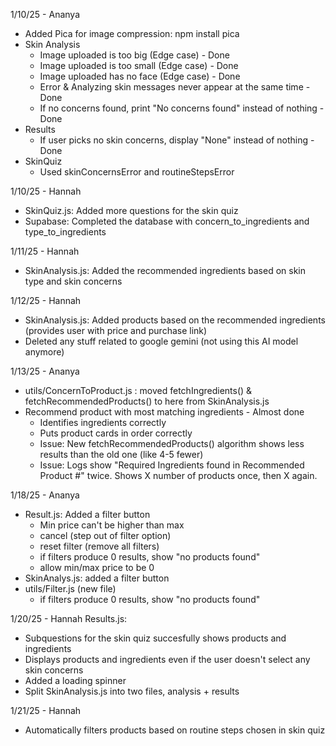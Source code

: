 1/10/25 - Ananya
- Added Pica for image compression: npm install pica
- Skin Analysis
    - Image uploaded is too big (Edge case) - Done
    - Image uploaded is too small (Edge case) - Done
    - Image uploaded has no face (Edge case) - Done
    - Error & Analyzing skin messages never appear at the same time - Done
    - If no concerns found, print "No concerns found" instead of nothing - Done
- Results
    - If user picks no skin concerns, display "None" instead of nothing - Done
- SkinQuiz
    - Used skinConcernsError and routineStepsError

1/10/25 - Hannah
- SkinQuiz.js: Added more questions for the skin quiz
- Supabase: Completed the database with concern_to_ingredients and type_to_ingredients

1/11/25 - Hannah
- SkinAnalysis.js: Added the recommended ingredients based on skin type and skin concerns

1/12/25 - Hannah
- SkinAnalysis.js: Added products based on the recommended ingredients (provides user with price and purchase link)
- Deleted any stuff related to google gemini (not using this AI model anymore)

1/13/25 - Ananya
- utils/ConcernToProduct.js : moved fetchIngredients() & fetchRecommendedProducts() to here from SkinAnalysis.js
- Recommend product with most matching ingredients - Almost done
    - Identifies ingredients correctly
    - Puts product cards in order correctly
    - Issue: New fetchRecommendedProducts() algorithm shows less results than the old one (like 4-5 fewer)
    - Issue: Logs show "Required Ingredients found in Recommended Product #" twice. Shows X number of products once, then X again. 

1/18/25 - Ananya
- Result.js: Added a filter button 
    - Min price can't be higher than max
    - cancel (step out of filter option)
    - reset filter (remove all filters)
    - if filters produce 0 results, show "no products found"
    - allow min/max price to be 0 
- SkinAnalys.js: added a filter button
- utils/Filter.js (new file)
    - if filters produce 0 results, show "no products found"
    
1/20/25 - Hannah
Results.js:
- Subquestions for the skin quiz succesfully shows products and ingredients
- Displays products and ingredients even if the user doesn't select any skin concerns
- Added a loading spinner
- Split SkinAnalysis.js into two files, analysis + results

1/21/25 - Hannah
- Automatically filters products based on routine steps chosen in skin quiz
